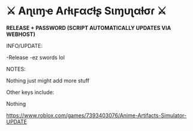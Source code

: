 # ⚔️ Aɳιɱҽ Aɾƚιϝαƈƚʂ Sιɱυʅαƚσɾ ⚔️

**RELEASE + PASSWORD (SCRIPT AUTOMATICALLY UPDATES VIA WEBHOST)**

INFO/UPDATE:

-Release
-ez swords lol

NOTES:

Nothing just might add more stuff

Other keys include: 

Nothing

https://www.roblox.com/games/7393403076/Anime-Artifacts-Simulator-UPDATE
